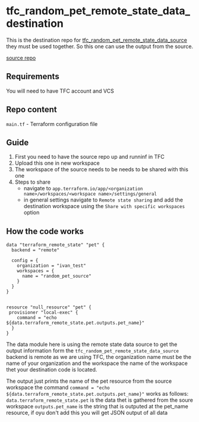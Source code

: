 # tfc_random_pet_remote_state_data_destination

This is the destination repo for [tfc_random_pet_remote_state_data_source](https://github.com/igabrpro/tfc_random_pet_remote_state_data_source.git) they must be used together. So this one can use the output from the source.

[source repo](https://github.com/igabrpro/tfc_random_pet_remote_state_data_source.git)

## Requirements
You will need to have TFC account and VCS

## Repo content 
```main.tf``` - Terraform configuration file

## Guide
1. First you need to have the source repo up and runninf in TFC
2. Upload this one in new workspace
3. The workspace of the source needs to be needs to be shared with this one 
4. Steps to share 
    - navigate to ```app.terraform.io/app/<organization name>/workspaces/<workspace name>/settings/general```
    - in general settings navigate to ```Remote state sharing``` and add the destination workspace using the ```Share with specific workspaces```  option 

## How the code works

```
data "terraform_remote_state" "pet" {
  backend = "remote"

  config = {
    organization = "ivan_test"
    workspaces = {
      name = "random_pet_source"
    }
  }
}


resource "null_resource" "pet" {
 provisioner "local-exec" {
    command = "echo ${data.terraform_remote_state.pet.outputs.pet_name}"
  }
}
```

The data module here is using the remote state data source to get the output information form the ```tfc_random_pet_remote_state_data_source``` backend is remote as we are using TFC, the organization name must be the name of your organization and the workspace the name of the workspace thet your destination code is located.

The output just prints the name of the pet resource from the source workspace 
the command ```command = "echo ${data.terraform_remote_state.pet.outputs.pet_name}"``` works as follows:
```data.terraform_remote_state.pet``` is the data thet is gathered from the soure workspace 
```outputs.pet_name``` is the string that is outputed at the pet_name resource, if oyu don't add this you will get JSON output of all data 



